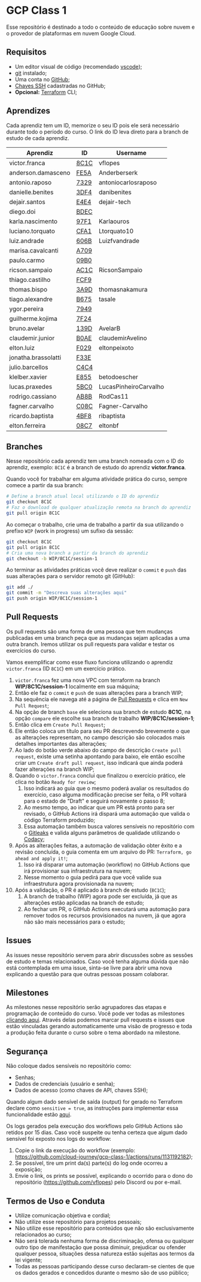 # GCP Class 1

Esse repositório é destinado a todo o conteúdo de educação sobre nuvem e o provedor de plataformas em nuvem Google Cloud.

## Requisitos

- Um editor visual de código (recomendado [vscode](https://code.visualstudio.com/Download));
- [git](https://git-scm.com/book/en/v2/Getting-Started-Installing-Git) instalado;
- Uma conta no [GitHub](https://github.com);
- [Chaves SSH](https://docs.github.com/pt/github/authenticating-to-github/connecting-to-github-with-ssh/adding-a-new-ssh-key-to-your-github-account) cadastradas no GitHub;
- **Opcional:** [Terraform](https://learn.hashicorp.com/tutorials/terraform/install-cli) CLI;

## Aprendizes

Cada aprendiz tem um ID, memorize o seu ID pois ele será necessário durante todo o período do curso. O link do ID leva direto para a branch de estudo de cada aprendiz.

| Aprendiz            | ID                                                             | Username              |
| ------------------- | -------------------------------------------------------------- | --------------------- |
| victor.franca       | [8C1C](https://github.com/cloud-journey/gcp-class-1/tree/8C1C) | vflopes               |
| anderson.damasceno  | [FE5A](https://github.com/cloud-journey/gcp-class-1/tree/FE5A) | Anderberserk          |
| antonio.raposo      | [7329](https://github.com/cloud-journey/gcp-class-1/tree/7329) | antoniocarlosraposo   |
| danielle.benites    | [3DF4](https://github.com/cloud-journey/gcp-class-1/tree/3DF4) | danibenites           |
| dejair.santos       | [E4E4](https://github.com/cloud-journey/gcp-class-1/tree/E4E4) | dejair-tech           |
| diego.doi           | [BDEC](https://github.com/cloud-journey/gcp-class-1/tree/BDEC) |                       |
| karla.nascimento    | [97F1](https://github.com/cloud-journey/gcp-class-1/tree/97F1) | Karlaouros            |
| luciano.torquato    | [CFA1](https://github.com/cloud-journey/gcp-class-1/tree/CFA1) | Ltorquato10           |
| luiz.andrade        | [606B](https://github.com/cloud-journey/gcp-class-1/tree/606B) | Luizfvandrade         |
| marisa.cavalcanti   | [A709](https://github.com/cloud-journey/gcp-class-1/tree/A709) |                       |
| paulo.carmo         | [09B0](https://github.com/cloud-journey/gcp-class-1/tree/09B0) |                       |
| ricson.sampaio      | [AC1C](https://github.com/cloud-journey/gcp-class-1/tree/AC1C) | RicsonSampaio         |
| thiago.castilho     | [FCF9](https://github.com/cloud-journey/gcp-class-1/tree/FCF9) |                       |
| thomas.bispo        | [3A9D](https://github.com/cloud-journey/gcp-class-1/tree/3A9D) | thomasnakamura        |
| tiago.alexandre     | [B675](https://github.com/cloud-journey/gcp-class-1/tree/B675) | tasale                |
| ygor.pereira        | [7949](https://github.com/cloud-journey/gcp-class-1/tree/7949) |                       |
| guilherme.kojima    | [7F24](https://github.com/cloud-journey/gcp-class-1/tree/7F24) |                       |
| bruno.avelar        | [139D](https://github.com/cloud-journey/gcp-class-1/tree/139D) | AvelarB               |
| claudemir.junior    | [B0AE](https://github.com/cloud-journey/gcp-class-1/tree/B0AE) | claudemirAvelino      |
| elton.luiz          | [F029](https://github.com/cloud-journey/gcp-class-1/tree/F029) | eltonpeixoto          |
| jonatha.brassolatti | [F33E](https://github.com/cloud-journey/gcp-class-1/tree/F33E) |                       |
| julio.barcellos     | [C4C4](https://github.com/cloud-journey/gcp-class-1/tree/C4C4) |                       |
| klelber.xavier      | [E855](https://github.com/cloud-journey/gcp-class-1/tree/E855) | betodoescher          |
| lucas.praxedes      | [5BC0](https://github.com/cloud-journey/gcp-class-1/tree/5BC0) | LucasPinheiroCarvalho |
| rodrigo.cassiano    | [AB8B](https://github.com/cloud-journey/gcp-class-1/tree/AB8B) | RodCas11              |
| fagner.carvalho     | [C08C](https://github.com/cloud-journey/gcp-class-1/tree/C08C) | Fagner-Carvalho       |
| ricardo.baptista    | [4BF8](https://github.com/cloud-journey/gcp-class-1/tree/4BF8) | ribaptista            |
| elton.ferreira      | [08C7](https://github.com/cloud-journey/gcp-class-1/tree/08C7) | eltonbf               |

## Branches

Nesse repositório cada aprendiz tem uma branch nomeada com o ID do aprendiz, exemplo: `8C1C` é a branch de estudo do aprendiz **victor.franca**.

Quando você for trabalhar em alguma atividade prática do curso, sempre comece a partir da sua branch:

```bash
# Define a branch atual local utilizando o ID do aprendiz
git checkout 8C1C
# Faz o download de qualquer atualização remota na branch do aprendiz
git pull origin 8C1C
```

Ao começar o trabalho, crie uma de trabalho a partir da sua utilizando o prefixo `WIP` (work in progress) um sufixo da sessão:

```bash
git checkout 8C1C
git pull origin 8C1C
# Cria uma nova branch a partir da branch do aprendiz
git checkout -b WIP/8C1C/session-1
```

Ao terminar as atividades práticas você deve realizar o `commit` e `push` das suas alterações para o servidor remoto git (GitHub):

```bash
git add ./
git commit -m "Descreva suas alterações aqui"
git push origin WIP/8C1C/session-1
```

## Pull Requests

Os pull requests são uma forma de uma pessoa que tem mudanças publicadas em uma branch peça que as mudanças sejam aplicadas a uma outra branch. Iremos utilizar os pull requests para validar e testar os exercícios do curso.

Vamos exemplificar como esse fluxo funciona utilizando o aprendiz `victor.franca` (ID `8C1C`) em um exercício prático.

1. `victor.franca` fez uma nova VPC com terraform na branch **WIP/8C1C/session-1**  localmente em sua máquina;
2. Então ele faz o `commit` e `push` de suas alterações para a branch WIP;
3. Na sequência ele navega até a página de [Pull Requests](https://github.com/cloud-journey/gcp-class-1/pulls) e clica em `New Pull Request`;
4. Na opção de branch `base` ele seleciona sua branch de estudo **8C1C**, na opção `compare` ele escolhe sua branch de trabalho **WIP/8C1C/session-1**;
5. Então clica em `Create Pull Request`;
6. Ele então coloca um título para seu PR descrevendo brevemente o que as alterações representam, no campo descrição são colocados mais detalhes importantes das alterações;
7. Ao lado do botão verde abaixo do campo de descrição `Create pull request`, existe uma setinha apontando para baixo, ele então escolhe criar um `Create draft pull request`, isso indicará que ainda poderá fazer alterações na branch WIP;
8. Quando o `victor.franca` conclui que finalizou o exercício prático, ele clica no botão `Ready for review`;
   1. Isso indicará ao guia que o mesmo poderá avaliar os resultados do exercício, caso alguma modificação precise ser feita, o PR voltará para o estado de "Draft" e seguirá novamente o passo 8;
   2. Ao mesmo tempo, ao indicar que um PR está pronto para ser revisado, o GitHub Actions irá dispará uma automação que valida o código Terraform produzido;
   3. Essa automação também busca valores sensíveis no repositório com o [Gitleaks](https://github.com/zricethezav/gitleaks) e valida alguns parâmetros de qualidade utilizando o [Codacy](https://codacy.com);
9. Após as alterações feitas, a automação de validação obter êxito e a revisão concluída, o guia comenta em um arquivo do PR: `Terraform, go ahead and apply it!`;
   1.  Isso irá disparar uma automação (workflow) no GitHub Actions que irá provisionar sua infraestrutura na nuvem;
   2.  Nesse momento o guia pedirá para que você valide sua infraestrutura agora provisionada na nuvem;
10. Após a validação, o PR é aplicado à branch de estudo (`8C1C`);
    1.  A branch de trabalho (WIP) agora pode ser excluída, já que as alterações estão aplicadas na branch de estudo;
    2.  Ao fechar um PR, o GitHub Actions executará uma automação para remover todos os recursos provisionados na nuvem, já que agora não são mais necessários para o estudo;

## Issues

As issues nesse repositório servem para abrir discussões sobre as sessões de estudo e temas relacionados. Caso você tenha alguma dúvida que não está contemplada em uma issue, sinta-se livre para abrir uma nova explicando a questão para que outras pessoas possam colaborar.

## Milestones

As milestones nesse repositório serão agrupadores das etapas e programação de conteúdo do curso. Você pode ver todas as milestones [clicando aqui](https://github.com/cloud-journey/gcp-class-1/milestones). Através delas podemos marcar pull requests e issues que estão vinculadas gerando automaticamente uma visão de progresso e toda a produção feita durante o curso sobre o tema abordado na milestone.

## Segurança

Não coloque dados sensíveis no repositório como:

- Senhas;
- Dados de credenciais (usuário e senha);
- Dados de acesso (como chaves de API, chaves SSH);

Quando algum dado sensível de saída (output) for gerado no Terraform declare como `sensitive = true`, as instruções para implementar essa funcionalidade estão [aqui](https://www.terraform.io/docs/language/values/outputs.html#sensitive-suppressing-values-in-cli-output).

Os logs gerados pela execução dos workflows pelo GitHub Actions são retidos por 15 dias. Caso você suspeite ou tenha certeza que algum dado sensível foi exposto nos logs do workflow:

1. Copie o link da execução do workflow (exemplo: https://github.com/cloud-journey/gcp-class-1/actions/runs/1131192182);
2. Se possível, tire um print da(s) parte(s) do log onde ocorreu a exposição;
3. Envie o link, os prints se possível, explicando o ocorrido para o dono do repositório (https://github.com/vflopes) pelo Discord ou por e-mail.

## Termos de Uso e Conduta

- Utilize comunicação objetiva e cordial;
- Não utilize esse repositório para projetos pessoais;
- Não utilize esse repositório para conteúdos que não são exclusivamente relacionados ao curso;
- Não será tolerada nenhuma forma de discriminação, ofensa ou qualquer outro tipo de manifestação que possa diminuir, prejudicar ou ofender qualquer pessoa, situações dessa natureza estão sujeitas aos termos da lei vigente;
- Todas as pessoas participando desse curso declaram-se cientes de que os dados gerados e concedidos durante o mesmo são de uso público;